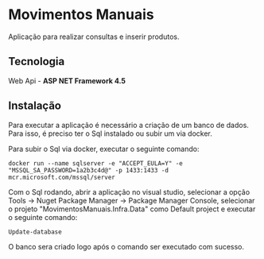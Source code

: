 # Movimentos Manuais

Aplicação para realizar consultas e inserir produtos.

## Tecnologia

Web Api - **ASP NET Framework 4.5**

## Instalação

Para executar a aplicação é necessário a criação de um banco de dados. Para isso, é preciso ter o Sql instalado ou subir um via docker.

Para subir o Sql via docker, executar o seguinte comando:

```docker
docker run --name sqlserver -e "ACCEPT_EULA=Y" -e "MSSQL_SA_PASSWORD=1a2b3c4d@" -p 1433:1433 -d mcr.microsoft.com/mssql/server
```

Com o Sql rodando, abrir a aplicação no visual studio, selecionar a opção Tools -> Nuget Package Manager -> Package Manager Console, selecionar o projeto "MovimentosManuais.Infra.Data" como Default project e executar o seguinte comando:

```
Update-database
```

O banco sera criado logo após o comando ser executado com sucesso.